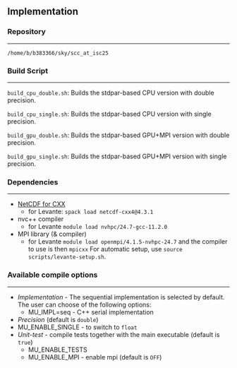 ## Implementation

### Repository
---
```
/home/b/b383366/sky/scc_at_isc25
```

### Build Script
---
`build_cpu_double.sh`: Builds the stdpar-based CPU version with double precision.

`build_cpu_single.sh`: Builds the stdpar-based CPU version with single precision.

`build_gpu_double.sh`: Builds the stdpar-based GPU+MPI version with double precision.

`build_gpu_single.sh`: Builds the stdpar-based GPU+MPI version with single precision.

### Dependencies
---

* [NetCDF for CXX](https://github.com/Unidata/netcdf-cxx4)
  * for Levante: `spack load netcdf-cxx4@4.3.1`
* nvc++ compiler
  * for Levante `module load nvhpc/24.7-gcc-11.2.0`
* MPI library (& compiler)
  * for Levante `module load openmpi/4.1.5-nvhpc-24.7` and the compiler to use is then `mpicxx`
For automatic setup, use `source scripts/levante-setup.sh`.


### Available compile options 
---

* _Implementation_ - The sequential implementation is selected by default. The user can choose of the following options:
  * MU_IMPL=seq - C++ serial implementation
 * _Precision_ (default is `double`)
  * MU_ENABLE_SINGLE - to switch to `float` 
* _Unit-test_ - compile tests together with the main executable (default is `true`)
  * MU_ENABLE_TESTS
  * MU_ENABLE_MPI - enable mpi (default is `OFF`)
